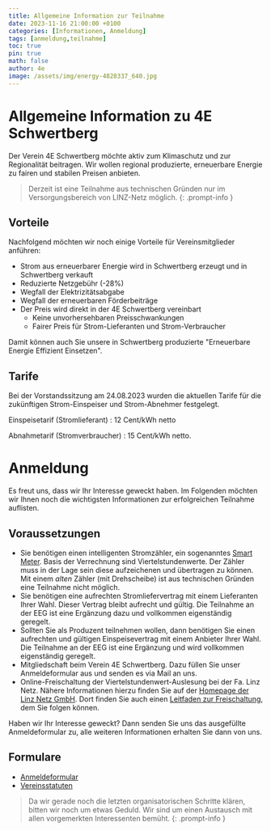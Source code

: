 ```yaml
---
title: Allgemeine Information zur Teilnahme
date: 2023-11-16 21:00:00 +0100
categories: [Informationen, Anmeldung]
tags: [anmeldung,teilnahme]
toc: true
pin: true
math: false
author: 4e
image: /assets/img/energy-4828337_640.jpg
---
```


# Allgemeine Information zu **4E Schwertberg**

Der Verein 4E Schwertberg möchte aktiv zum Klimaschutz und zur Regionalität beitragen. Wir wollen regional produzierte, erneuerbare Energie zu fairen und stabilen Preisen anbieten.

> Derzeit ist eine Teilnahme aus technischen Gründen nur im Versorgungsbereich von LINZ-Netz möglich.
{: .prompt-info }

## Vorteile

Nachfolgend möchten wir noch einige Vorteile für Vereinsmitglieder anführen:

- Strom aus erneuerbarer Energie wird in Schwertberg erzeugt und in Schwertberg verkauft
- Reduzierte Netzgebühr (-28%)
- Wegfall der Elektrizitätsabgabe
- Wegfall der erneuerbaren Förderbeiträge
- Der Preis wird direkt in der 4E Schwertberg vereinbart
  + Keine unvorhersehbaren Preisschwankungen
  + Fairer Preis für Strom-Lieferanten und Strom-Verbraucher

Damit können auch Sie unsere in Schwertberg produzierte "Erneuerbare Energie Effizient Einsetzen".

## Tarife

Bei der Vorstandssitzung am 24.08.2023 wurden die aktuellen Tarife für die zukünftigen Strom-Einspeiser und Strom-Abnehmer festgelegt.

Einspeisetarif (Stromlieferant)
: 12 Cent/kWh netto 

Abnahmetarif (Stromverbraucher)
: 15 Cent/kWh netto.

# Anmeldung

Es freut uns, dass wir Ihr Interesse geweckt haben. Im Folgenden möchten wir Ihnen noch die wichtigsten Informationen zur erfolgreichen Teilnahme
auflisten.

## Voraussetzungen

- Sie benötigen einen intelligenten Stromzähler, ein sogenanntes [Smart Meter][smartmeter]. Basis der Verrechnung sind Viertelstundenwerte.
  Der Zähler muss in der Lage sein diese aufzeichenen und übertragen zu können. Mit einem _alten_ Zähler (mit Drehscheibe) ist aus technischen
  Gründen eine Teilnahme nicht möglich.
- Sie benötigen eine aufrechten Stromliefervertrag mit einem Lieferanten Ihrer Wahl. Dieser Vertrag bleibt aufrecht und gültig.
  Die Teilnahme an der EEG ist eine Ergänzung dazu und vollkommen eigenständig geregelt.
- Sollten Sie als Produzent teilnehmen wollen, dann benötigen Sie einen aufrechten und gültigen Einspeisevertrag mit einem
  Anbieter Ihrer Wahl. Die Teilnahme an der EEG ist eine Ergänzung und wird vollkommen eigenständig geregelt.
- Mitgliedschaft beim Verein 4E Schwertberg. Dazu füllen Sie unser Anmeldeformular aus und senden es via Mail an uns.
- Online-Freischaltung der Viertelstundenwert-Auslesung bei der Fa. Linz Netz. Nähere Informationen hierzu finden Sie auf der [Homepage der Linz Netz GmbH][linznetz].
  Dort finden Sie auch einen [Leitfaden zur Freischaltung][linznetz-leitfaden], dem Sie folgen können.

Haben wir Ihr Interesse geweckt? Dann senden Sie uns das ausgefüllte Anmeldeformular zu, alle weiteren Informationen erhalten Sie dann von uns.

## Formulare

- [Anmeldeformular](/assets/docs/Aufnahmeantrag_zum_Verein.pdf)
- [Vereinsstatuten](/assets/docs/Vereinsstatuten_4E_Schwertberg.pdf)

> Da wir gerade noch die letzten organisatorischen Schritte klären, bitten wir noch um etwas Geduld. Wir sind um einen Austausch mit allen vorgemerkten Interessenten bemüht.
{: .prompt-info }


[smartmeter]: https://www.e-control.at/konsumenten/smart-meter
[linznetz]: https://www.linznetz.at/portal/de/home/online_services/serviceportal/verbrauchsdateninformation_1/verbrauchsdateninformation.html#
[linznetz-leitfaden]: https://www.linznetz.at/media/linz_netz_website/netz_dokumente/leitfaden-vdi.pdf
